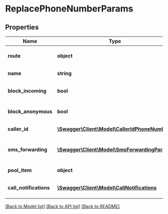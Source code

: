 # ReplacePhoneNumberParams

## Properties
Name | Type | Description | Notes
------------ | ------------- | ------------- | -------------
**route** | **object** | Route lookup object | [optional] 
**name** | **string** | Phone Name | [optional] 
**block_incoming** | **bool** | Block incoming calls | [optional] 
**block_anonymous** | **bool** | Block anonymous calls | [optional] 
**caller_id** | [**\Swagger\Client\Model\CallerIdPhoneNumber**](CallerIdPhoneNumber.md) | Caller ID object | [optional] 
**sms_forwarding** | [**\Swagger\Client\Model\SmsForwardingParams**](SmsForwardingParams.md) | SMS Forwarding Object, or NULL | [optional] 
**pool_item** | **object** | Pool lookup object | [optional] 
**call_notifications** | [**\Swagger\Client\Model\CallNotifications**](CallNotifications.md) | Call Notifications object | [optional] 

[[Back to Model list]](../README.md#documentation-for-models) [[Back to API list]](../README.md#documentation-for-api-endpoints) [[Back to README]](../README.md)


